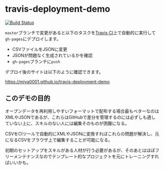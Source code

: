 # travis-deployment-demo

[![Build Status](https://travis-ci.org/miya0001/travis-deployment-demo.svg?branch=master)](https://travis-ci.org/miya0001/travis-deployment-demo)

`master`ブランチで変更があると以下のタスクを[Travis CI](https://travis-ci.org/)上で自動的に実行して`gh-pages`にデプロイします。

* CSVファイルをJSONに変更
* JSONが問題なく生成されているかを確認
* `gh-pages`ブランチに`push`

デプロイ後のサイトは以下のように確認できます。

https://miya0001.github.io/travis-deployment-demo

## このデモの目的

オープンデータを再利用しやすいフォーマットで配布する場合最もベターなのはXMLやJSONであるが、これらはGitHubで差分を管理するのには必ずしも適していない上に、スキルのない人には編集そのものが困難になる。

CSVをCIツールで自動的にXMLやJSONに変換すればこれらの問題が解決し、元になるCSVをブラウザ上で編集することが可能になる。

初期のセットアップをスキルがある人材が行う必要があるが、そのあとはほぼフリーメンテナンスなのでテンプレート的なプロジェクトを元にトレーニングすればいいかも。
